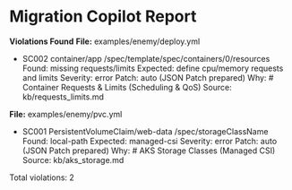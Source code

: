 # Migration Copilot Report

**Violations Found**
**File:** examples/enemy/deploy.yml
- SC002 container/app /spec/template/spec/containers/0/resources
  Found: missing requests/limits
  Expected: define cpu/memory requests and limits
  Severity: error
  Patch: auto (JSON Patch prepared)
  Why: # Container Requests & Limits (Scheduling & QoS)
  Source: kb/requests_limits.md

**File:** examples/enemy/pvc.yml
- SC001 PersistentVolumeClaim/web-data /spec/storageClassName
  Found: local-path
  Expected: managed-csi
  Severity: error
  Patch: auto (JSON Patch prepared)
  Why: # AKS Storage Classes (Managed CSI)
  Source: kb/aks_storage.md


Total violations: 2